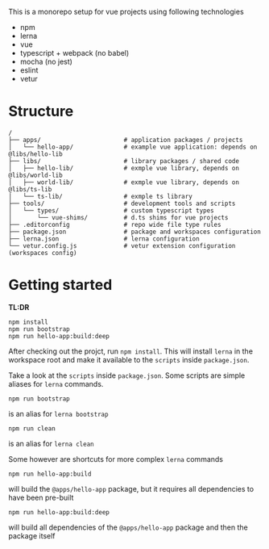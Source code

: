 This is a monorepo setup for vue projects using following technologies

- npm
- lerna
- vue
- typescript + webpack (no babel)
- mocha (no jest)
- eslint
- vetur



# Structure

```
/
├── apps/                       # application packages / projects
│   └── hello-app/              # example vue application: depends on @libs/hello-lib
├── libs/                       # library packages / shared code
│   ├── hello-lib/              # exmple vue library, depends on @libs/world-lib
│   ├── world-lib/              # exmple vue library, depends on @libs/ts-lib
│   └── ts-lib/                 # exmple ts library
├── tools/                      # development tools and scripts
│   └── types/                  # custom typescript types
│       └── vue-shims/          # d.ts shims for vue projects
├── .editorconfig               # repo wide file type rules
├── package.json                # package and workspaces configuration
├── lerna.json                  # lerna configuration
└── vetur.config.js             # vetur extension configuration (workspaces config)
```

# Getting started

**TL:DR**

```
npm install
npm run bootstrap
npm run hello-app:build:deep
```


After checking out the projct, run `npm install`. This will install `lerna` in the workspace root and make it available to the `scripts` inside `package.json`.

Take a look at the `scripts` inside `package.json`. Some scripts are simple aliases for `lerna` commands. 

```
npm run bootstrap
```
is an alias for `lerna bootstrap`

```
npm run clean
```
is an alias for `lerna clean`

Some however are shortcuts for more complex `lerna` commands

```
npm run hello-app:build
```
will build the `@apps/hello-app` package, but it requires all dependencies to have been pre-built

```
npm run hello-app:build:deep
```
will build all dependencies of the `@apps/hello-app` package and then the package itself
